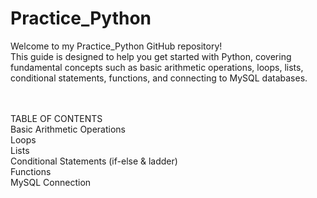 # Practice_Python

Welcome to my Practice_Python GitHub repository! <br>
This guide is designed to help you get started with Python, covering fundamental concepts such as basic arithmetic operations, loops, lists, conditional statements, functions, and connecting to MySQL databases.

 <br><br>
TABLE OF CONTENTS <br>
Basic Arithmetic Operations <br>
Loops <br>
Lists <br>
Conditional Statements (if-else & ladder) <br>
Functions <br>
MySQL Connection <br>
